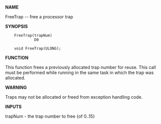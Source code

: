 
**NAME**

FreeTrap -- free a processor trap

**SYNOPSIS**

```
    FreeTrap(trapNum)
             D0

    void FreeTrap(ULONG);

```
**FUNCTION**

This function frees a previously allocated trap number for reuse.
This call must be performed while running in the same task in which
the trap was allocated.

**WARNING**

Traps may not be allocated or freed from exception handling code.

**INPUTS**

trapNum - the trap number to free {of 0..15}
